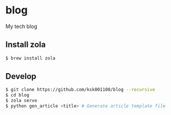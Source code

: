 # blog
My tech blog


## Install zola
```bash
$ brew install zola
```

## Develop
```bash
$ git clone https://github.com/ksk001100/blog --recursive
$ cd blog
$ zola serve
$ python gen_article <title> # Generate article template file
```
